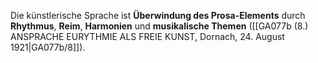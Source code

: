 
Die künstlerische Sprache ist **Überwindung des Prosa-Elements** durch **Rhythmus**, **Reim**, **Harmonien** und **musikalische Themen** ([[GA077b (8.) ANSPRACHE EURYTHMIE ALS FREIE KUNST, Dornach, 24. August 1921|GA077b/8]]).
